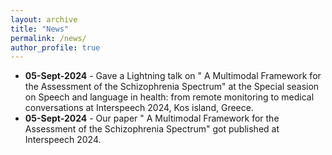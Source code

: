 ```yaml
---
layout: archive
title: "News"
permalink: /news/
author_profile: true
---
```

* **05-Sept-2024** - Gave a Lightning talk on " A Multimodal Framework for the Assessment of the Schizophrenia Spectrum" at the Special seasion on Speech and language in health: from remote monitoring to medical conversations at Interspeech 2024, Kos island, Greece.
* **05-Sept-2024** - Our paper " A Multimodal Framework for the Assessment of the Schizophrenia Spectrum" got published at Interspeech 2024.
